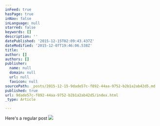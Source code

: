 ```yaml
---
inFeed: true
hasPage: true
inNav: false
inLanguage: null
starred: false
keywords: []
description: ''
datePublished: '2015-12-15T02:09:43.437Z'
dateModified: '2015-12-07T19:46:06.538Z'
title: ''
author: []
authors: []
publisher:
  name: null
  domain: null
  url: null
  favicon: null
sourcePath: _posts/2015-12-15-9dade57c-f892-44aa-9752-b2b1a2ab42d5.md
published: true
url: 9dade57c-f892-44aa-9752-b2b1a2ab42d5/index.html
_type: Article

---
```

Here's a regular post ![](https://the-grid-user-content.s3-us-west-2.amazonaws.com/1540b1ad-1cc4-4f68-a05b-9ed6a060fa22.jpg)